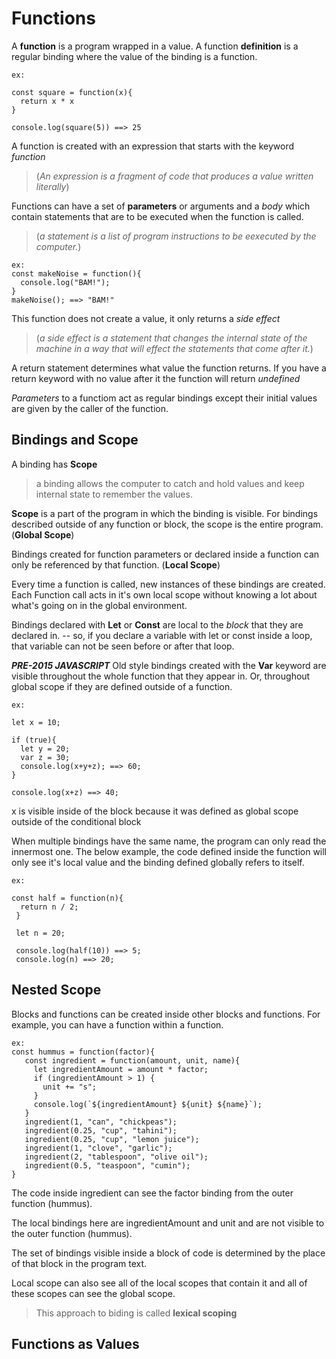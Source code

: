 # Functions

A **function** is a program wrapped in a value.
A function **definition** is a regular binding where the value of the binding is a function. 

```
ex:

const square = function(x){
  return x * x
}

console.log(square(5)) ==> 25
```

A function is created with an expression that starts with the keyword _function_

>(_An expression is a fragment of code that produces a value written literally_)

Functions can have a set of **parameters** or arguments
and a _body_ which contain statements that are to be executed when the function is called.

> (_a statement is a list of program instructions to be eexecuted by the computer._)

```
ex: 
const makeNoise = function(){
  console.log("BAM!");
}
makeNoise(); ==> "BAM!"
```

This function does not create a value, it only returns a _side effect_
> (_a side effect is a statement that changes the internal state of the machine in a way that will effect the statements that come after it._)

A return statement determines what value the function returns. 
If you have a return keyword with no value after it the function will return *undefined*

*Parameters* to a functiom act as regular bindings except their initial values are given by the caller of the function. 

## Bindings and Scope 

A binding has **Scope**

> a binding allows the computer to catch and hold values and keep internal state to remember the values. 

**Scope** is a part of the program in which the binding is visible.
For bindings described outside of any function or block, the scope is the entire program. (**Global Scope**)

Bindings created for function parameters or declared inside a function can only be referenced by that function. (**Local Scope**)

Every time a function is called, new instances of these bindings are created.
Each Function call acts in it's own local scope without knowing a lot about what's going on in the global environment.

Bindings declared with **Let** or **Const** are local to the _block_ that they are declared in.
-- so, if you declare a variable with let or const inside a loop, that variable can not be seen before or after that loop.

***PRE-2015 JAVASCRIPT***
Old style bindings created with the **Var** keyword are visible throughout the whole function that they appear in. Or, throughout global scope if they are defined outside of a function. 

```
ex:

let x = 10; 

if (true){
  let y = 20;
  var z = 30;
  console.log(x+y+z); ==> 60;
}

console.log(x+z) ==> 40;

```

x is visible inside of the block because it was defined as global scope outside of the conditional block

When multiple bindings have the same name, the program can only read the innermost one. 
The below example, the code defined inside the function will only see it's local value and the binding defined globally refers to itself. 

```
ex:

const half = function(n){
  return n / 2;
 }
 
 let n = 20;
 
 console.log(half(10)) ==> 5;
 console.log(n) ==> 20;
 ```
 
 ## Nested Scope
 Blocks and functions can be created inside other blocks and functions. 
 For example, you can have a function within a function. 
 
 ```
 ex:
 const hummus = function(factor){
    const ingredient = function(amount, unit, name){
      let ingredientAmount = amount * factor;
      if (ingredientAmount > 1) {
        unit += "s";
      }
      console.log(`${ingredientAmount} ${unit} ${name}`);
    }
    ingredient(1, "can", "chickpeas");
    ingredient(0.25, "cup", "tahini");
    ingredient(0.25, "cup", "lemon juice");
    ingredient(1, "clove", "garlic");
    ingredient(2, "tablespoon", "olive oil");
    ingredient(0.5, "teaspoon", "cumin");
 }
```
The code inside ingredient can see the factor binding from the outer function (hummus). 

The local bindings here are ingredientAmount and unit and are not visible to the outer function (hummus).

The set of bindings visible inside a block of code is determined by the place of that block in the program text. 

Local scope can also see all of the local scopes that contain it and all of these scopes can see the global scope. 

>This approach to biding is called **lexical scoping**

## Functions as Values
